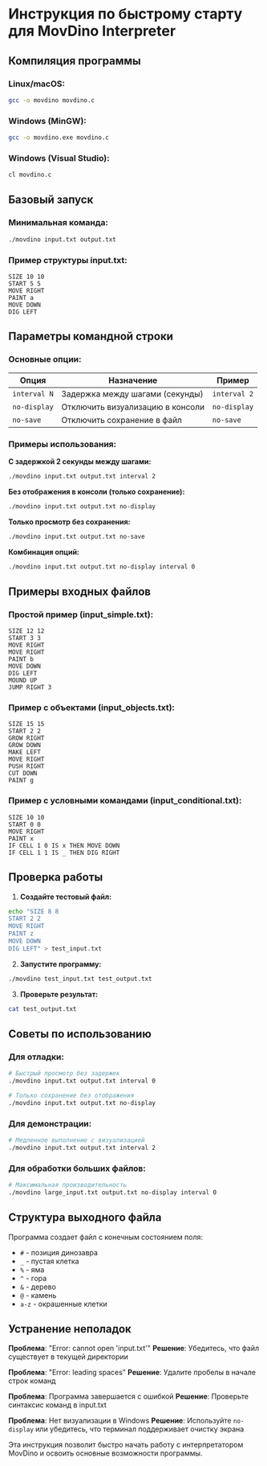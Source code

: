 # Инструкция по быстрому старту для MovDino Interpreter

## Компиляция программы

### Linux/macOS:
```bash
gcc -o movdino movdino.c
```

### Windows (MinGW):
```bash
gcc -o movdino.exe movdino.c
```

### Windows (Visual Studio):
```bash
cl movdino.c
```

## Базовый запуск

### Минимальная команда:
```bash
./movdino input.txt output.txt
```

### Пример структуры input.txt:
```
SIZE 10 10
START 5 5
MOVE RIGHT
PAINT a
MOVE DOWN
DIG LEFT
```

## Параметры командной строки

### Основные опции:

| Опция | Назначение | Пример |
|-------|------------|---------|
| `interval N` | Задержка между шагами (секунды) | `interval 2` |
| `no-display` | Отключить визуализацию в консоли | `no-display` |
| `no-save` | Отключить сохранение в файл | `no-save` |

### Примеры использования:

**С задержкой 2 секунды между шагами:**
```bash
./movdino input.txt output.txt interval 2
```

**Без отображения в консоли (только сохранение):**
```bash
./movdino input.txt output.txt no-display
```

**Только просмотр без сохранения:**
```bash
./movdino input.txt output.txt no-save
```

**Комбинация опций:**
```bash
./movdino input.txt output.txt no-display interval 0
```

## Примеры входных файлов

### Простой пример (input_simple.txt):
```
SIZE 12 12
START 3 3
MOVE RIGHT
MOVE RIGHT
PAINT b
MOVE DOWN
DIG LEFT
MOUND UP
JUMP RIGHT 3
```

### Пример с объектами (input_objects.txt):
```
SIZE 15 15
START 2 2
GROW RIGHT
GROW DOWN
MAKE LEFT
MOVE RIGHT
PUSH RIGHT
CUT DOWN
PAINT g
```

### Пример с условными командами (input_conditional.txt):
```
SIZE 10 10
START 0 0
MOVE RIGHT
PAINT x
IF CELL 1 0 IS x THEN MOVE DOWN
IF CELL 1 1 IS _ THEN DIG RIGHT
```

## Проверка работы

1. **Создайте тестовый файл:**
```bash
echo "SIZE 8 8
START 2 2
MOVE RIGHT
PAINT z
MOVE DOWN
DIG LEFT" > test_input.txt
```

2. **Запустите программу:**
```bash
./movdino test_input.txt test_output.txt
```

3. **Проверьте результат:**
```bash
cat test_output.txt
```

## Советы по использованию

### Для отладки:
```bash
# Быстрый просмотр без задержек
./movdino input.txt output.txt interval 0

# Только сохранение без отображения
./movdino input.txt output.txt no-display
```

### Для демонстрации:
```bash
# Медленное выполнение с визуализацией
./movdino input.txt output.txt interval 2
```

### Для обработки больших файлов:
```bash
# Максимальная производительность
./movdino large_input.txt output.txt no-display interval 0
```

## Структура выходного файла

Программа создает файл с конечным состоянием поля:
- `#` - позиция динозавра
- `_` - пустая клетка  
- `%` - яма
- `^` - гора
- `&` - дерево
- `@` - камень
- `a-z` - окрашенные клетки

## Устранение неполадок

**Проблема**: "Error: cannot open 'input.txt'"
**Решение**: Убедитесь, что файл существует в текущей директории

**Проблема**: "Error: leading spaces"
**Решение**: Удалите пробелы в начале строк команд

**Проблема**: Программа завершается с ошибкой
**Решение**: Проверьте синтаксис команд в input.txt

**Проблема**: Нет визуализации в Windows
**Решение**: Используйте `no-display` или убедитесь, что терминал поддерживает очистку экрана

Эта инструкция позволит быстро начать работу с интерпретатором MovDino и освоить основные возможности программы.
